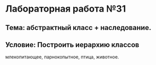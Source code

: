 # Лабораторная работа №31
## Тема: абстрактный класс + наследование.

## Условие: Построить иерархию классов
млекопитающее, парнокопытное, птица, животное.
